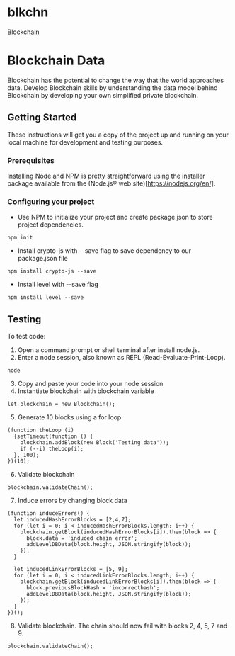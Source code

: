 # blkchn
Blockchain

# Blockchain Data

Blockchain has the potential to change the way that the world approaches data. Develop Blockchain skills by understanding the data model behind Blockchain by developing your own simplified private blockchain.

## Getting Started

These instructions will get you a copy of the project up and running on your local machine for development and testing purposes.

### Prerequisites

Installing Node and NPM is pretty straightforward using the installer package available from the (Node.js® web site)[https://nodejs.org/en/].

### Configuring your project

- Use NPM to initialize your project and create package.json to store project dependencies.
```
npm init
```
- Install crypto-js with --save flag to save dependency to our package.json file
```
npm install crypto-js --save
```
- Install level with --save flag
```
npm install level --save
```

## Testing

To test code:
1. Open a command prompt or shell terminal after install node.js.
2. Enter a node session, also known as REPL (Read-Evaluate-Print-Loop).
```
node
```
3. Copy and paste your code into your node session
4. Instantiate blockchain with blockchain variable
```
let blockchain = new Blockchain();
```
5. Generate 10 blocks using a for loop
```
(function theLoop (i) 
  {setTimeout(function () {
    blockchain.addBlock(new Block('Testing data'));
    if (--i) theLoop(i);
  }, 100);
})(10);
```
6. Validate blockchain
```
blockchain.validateChain();
```
7. Induce errors by changing block data
```
(function induceErrors() {
  let inducedHashErrorBlocks = [2,4,7];
  for (let i = 0; i < inducedHashErrorBlocks.length; i++) {
    blockchain.getBlock(inducedHashErrorBlocks[i]).then(block => {
      block.data = 'induced chain error';
      addLevelDBData(block.height, JSON.stringify(block));
    });
  }

  let inducedLinkErrorBlocks = [5, 9];
  for (let i = 0; i < inducedLinkErrorBlocks.length; i++) {
    blockchain.getBlock(inducedLinkErrorBlocks[i]).then(block => {
      block.previousBlockHash = 'incorrecthash';
      addLevelDBData(block.height, JSON.stringify(block));
    });
  }
})();
```
8. Validate blockchain. The chain should now fail with blocks 2, 4, 5, 7 and 9.
```
blockchain.validateChain();
```

